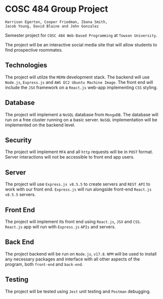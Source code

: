 # COSC 484 Group Project
```
Harrison Egerton, Cooper Friedman, Ibana Smith,
Jacob Young, David Blaine and John Gonzalez
```
Semester project for `COSC 484 Web-Based Programming` at `Towson University`.

The project will be an interactive social media site that will 
allow students to find prospective roommates. 

## Technologies

The project will utilze the `MERN` development stack. The backend will use `Node.js`, `Express.js` and 
`AWS EC2 Ubuntu Machine Image`.  The front end will include the `JSX` framework on a `React.js` web-app implementing 
`CSS` styling.

## Database

The project will implement a `NoSQL` database from `MongoDB`. The database will run on a free
cluster running on a basic server. `NoSQL` implementation will be implemented on the backend 
level. 

## Security

The project will implement `MFA` and all `http` requests will be in `POST` format. Server
interactions will not be accessible to front end app users.

## Server

The project will use `Express.js v8.5.5`  to create servers and `REST API` to work with our front end. 
`Express.js` will run alongside front-end `React.js v8.5.5` servers.

## Front End

The project will implement its front end using `React.js`, `JSX` and `CSS`. `React.js` app will run
with `Express.js` `APIs` and servers.

## Back End

The project backend will be run on `Node.js`, `v17.8`. `NPM` will be used to install any necessary packages
and interface with all other aspects of the program, both `front-end` and `back-end`.

## Testing

The project will be tested using `Jest` unit testing and `Postman` debugging.